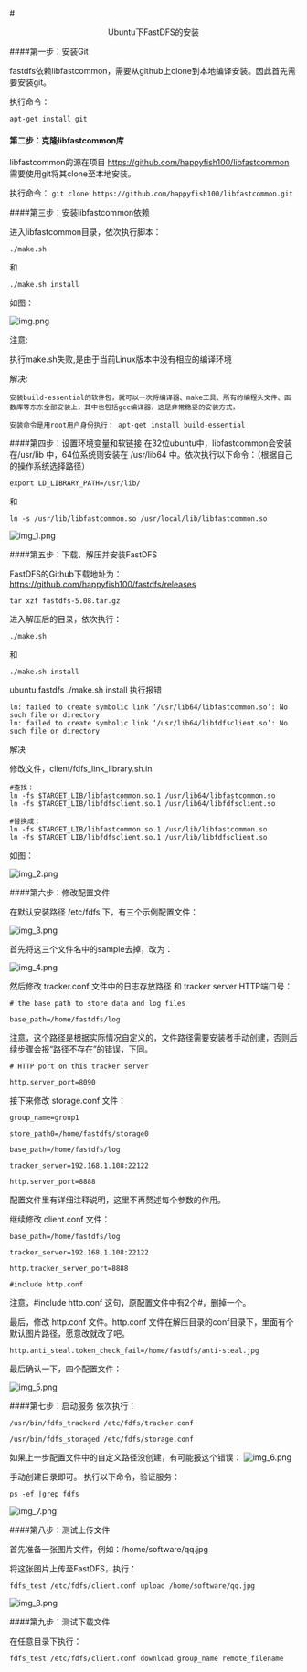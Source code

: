 #<center>Ubuntu下FastDFS的安装</center>


####第一步：安装Git

fastdfs依赖libfastcommon，需要从github上clone到本地编译安装。因此首先需要安装git。

执行命令：

`apt-get install git`


#### 第二步：克隆libfastcommon库
libfastcommon的源在项目 https://github.com/happyfish100/libfastcommon 需要使用git将其clone至本地安装。

执行命令：
`
git clone https://github.com/happyfish100/libfastcommon.git
`

####第三步：安装libfastcommon依赖

进入libfastcommon目录，依次执行脚本：

`./make.sh`

和

`./make.sh install`


如图：

![img.png](img.png)

注意:

   执行make.sh失败,是由于当前Linux版本中没有相应的编译环境

解决:

    安装build-essential的软件包，就可以一次将编译器、make工具、所有的编程头文件、函数库等东东全部安装上，其中也包括gcc编译器，这是非常稳妥的安装方式，

    安装命令是用root用户身份执行： apt-get install build-essential

####第四步：设置环境变量和软链接
在32位ubuntu中，libfastcommon会安装在/usr/lib 中，64位系统则安装在 /usr/lib64 中。依次执行以下命令：（根据自己的操作系统选择路径）
     
    export LD_LIBRARY_PATH=/usr/lib/

和

    ln -s /usr/lib/libfastcommon.so /usr/local/lib/libfastcommon.so


![img_1.png](img_1.png)


####第五步：下载、解压并安装FastDFS

FastDFS的Github下载地址为：https://github.com/happyfish100/fastdfs/releases

    tar xzf fastdfs-5.08.tar.gz 

进入解压后的目录，依次执行：

    ./make.sh 

和
     
    ./make.sh install


ubuntu fastdfs ./make.sh install 执行报错

    ln: failed to create symbolic link ‘/usr/lib64/libfastcommon.so’: No such file or directory
    ln: failed to create symbolic link ‘/usr/lib64/libfdfsclient.so’: No such file or directory

解决

修改文件，client/fdfs_link_library.sh.in


    #查找：
    ln -fs $TARGET_LIB/libfastcommon.so.1 /usr/lib64/libfastcommon.so
    ln -fs $TARGET_LIB/libfdfsclient.so.1 /usr/lib64/libfdfsclient.so
     
    #替换成：
    ln -fs $TARGET_LIB/libfastcommon.so.1 /usr/lib/libfastcommon.so
    ln -fs $TARGET_LIB/libfdfsclient.so.1 /usr/lib/libfdfsclient.so
    

如图：

![img_2.png](img_2.png)


####第六步：修改配置文件

在默认安装路径 /etc/fdfs 下，有三个示例配置文件：

![img_3.png](img_3.png)

首先将这三个文件名中的sample去掉，改为：

![img_4.png](img_4.png)

然后修改 tracker.conf 文件中的日志存放路径 和 tracker server HTTP端口号：



    # the base path to store data and log files

    base_path=/home/fastdfs/log

注意，这个路径是根据实际情况自定义的，文件路径需要安装者手动创建，否则后续步骤会报“路径不存在”的错误，下同。




    # HTTP port on this tracker server

    http.server_port=8090


接下来修改 storage.conf 文件：


    group_name=group1
    
    store_path0=/home/fastdfs/storage0
    
    base_path=/home/fastdfs/log
    
    tracker_server=192.168.1.108:22122
    
    http.server_port=8888


配置文件里有详细注释说明，这里不再赘述每个参数的作用。

继续修改 client.conf 文件：



    base_path=/home/fastdfs/log

    tracker_server=192.168.1.108:22122

    http.tracker_server_port=8888

    #include http.conf

注意，#include http.conf 这句，原配置文件中有2个#，删掉一个。

最后，修改 http.conf 文件。http.conf 文件在解压目录的conf目录下，里面有个默认图片路径，愿意改就改了吧。


    http.anti_steal.token_check_fail=/home/fastdfs/anti-steal.jpg


最后确认一下，四个配置文件：

![img_5.png](img_5.png)


####第七步：启动服务
依次执行：



    /usr/bin/fdfs_trackerd /etc/fdfs/tracker.conf

    /usr/bin/fdfs_storaged /etc/fdfs/storage.conf


如果上一步配置文件中的自定义路径没创建，有可能报这个错误：
![img_6.png](img_6.png)

手动创建目录即可。
执行以下命令，验证服务：

    ps -ef |grep fdfs

![img_7.png](img_7.png)


####第八步：测试上传文件

首先准备一张图片文件，例如：/home/software/qq.jpg

将这张图片上传至FastDFS，执行：

    fdfs_test /etc/fdfs/client.conf upload /home/software/qq.jpg


![img_8.png](img_8.png)


####第九步：测试下载文件

在任意目录下执行：

    fdfs_test /etc/fdfs/client.conf download group_name remote_filename 